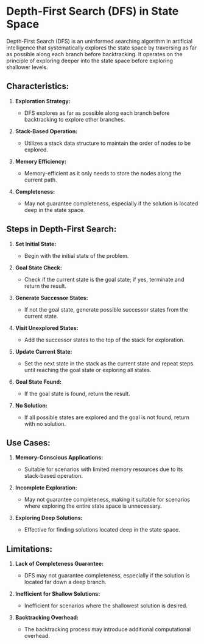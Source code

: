 # Depth-First Search (DFS) in State Space

Depth-First Search (DFS) is an uninformed searching algorithm in artificial intelligence that systematically explores the state space by traversing as far as possible along each branch before backtracking. It operates on the principle of exploring deeper into the state space before exploring shallower levels.

## Characteristics:

1. **Exploration Strategy:**
   - DFS explores as far as possible along each branch before backtracking to explore other branches.

2. **Stack-Based Operation:**
   - Utilizes a stack data structure to maintain the order of nodes to be explored.

3. **Memory Efficiency:**
   - Memory-efficient as it only needs to store the nodes along the current path.

4. **Completeness:**
   - May not guarantee completeness, especially if the solution is located deep in the state space.

## Steps in Depth-First Search:

1. **Set Initial State:**
   - Begin with the initial state of the problem.

2. **Goal State Check:**
   - Check if the current state is the goal state; if yes, terminate and return the result.

3. **Generate Successor States:**
   - If not the goal state, generate possible successor states from the current state.

4. **Visit Unexplored States:**
   - Add the successor states to the top of the stack for exploration.

5. **Update Current State:**
   - Set the next state in the stack as the current state and repeat steps until reaching the goal state or exploring all states.

6. **Goal State Found:**
   - If the goal state is found, return the result.

7. **No Solution:**
   - If all possible states are explored and the goal is not found, return with no solution.

## Use Cases:

1. **Memory-Conscious Applications:**
   - Suitable for scenarios with limited memory resources due to its stack-based operation.

2. **Incomplete Exploration:**
   - May not guarantee completeness, making it suitable for scenarios where exploring the entire state space is unnecessary.

3. **Exploring Deep Solutions:**
   - Effective for finding solutions located deep in the state space.

## Limitations:

1. **Lack of Completeness Guarantee:**
   - DFS may not guarantee completeness, especially if the solution is located far down a deep branch.

2. **Inefficient for Shallow Solutions:**
   - Inefficient for scenarios where the shallowest solution is desired.

3. **Backtracking Overhead:**
   - The backtracking process may introduce additional computational overhead.